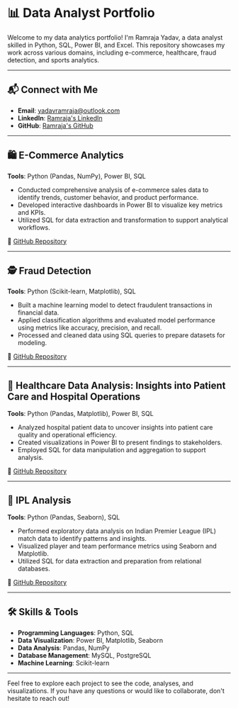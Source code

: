 # 📊 Data Analyst Portfolio

Welcome to my data analytics portfolio! I'm Ramraja Yadav, a data analyst skilled in Python, SQL, Power BI, and Excel. This repository showcases my work across various domains, including e-commerce, healthcare, fraud detection, and sports analytics.

---

## 📬 Connect with Me

- **Email**: [yadavramraja@outlook.com](mailto:yadavramraja@outlook.com)
- **LinkedIn**: [Ramraja's LinkedIn](https://www.linkedin.com/in/yourprofile)
- **GitHub**: [Ramraja's GitHub](https://github.com/imramraja)

---

## 🛍️ E-Commerce Analytics

**Tools**: Python (Pandas, NumPy), Power BI, SQL

- Conducted comprehensive analysis of e-commerce sales data to identify trends, customer behavior, and product performance.
- Developed interactive dashboards in Power BI to visualize key metrics and KPIs.
- Utilized SQL for data extraction and transformation to support analytical workflows.

🔗 [GitHub Repository](https://github.com/imramraja/DataAnalyst-Portfolio/tree/main/E-Commerce%20Analytics)

---

## 🕵️ Fraud Detection

**Tools**: Python (Scikit-learn, Matplotlib), SQL

- Built a machine learning model to detect fraudulent transactions in financial data.
- Applied classification algorithms and evaluated model performance using metrics like accuracy, precision, and recall.
- Processed and cleaned data using SQL queries to prepare datasets for modeling.

🔗 [GitHub Repository](https://github.com/imramraja/DataAnalyst-Portfolio/tree/main/Fraud%20Detection)

---

## 🏥 Healthcare Data Analysis: Insights into Patient Care and Hospital Operations

**Tools**: Python (Pandas, Matplotlib), Power BI, SQL

- Analyzed hospital patient data to uncover insights into patient care quality and operational efficiency.
- Created visualizations in Power BI to present findings to stakeholders.
- Employed SQL for data manipulation and aggregation to support analysis.

🔗 [GitHub Repository](https://github.com/imramraja/DataAnalyst-Portfolio/tree/main/Healthcare%20Data%20Analysis%3A%20Insights%20into%20Patient%20Care%20and%20Hospital%20Operations)

---

## 🏏 IPL Analysis

**Tools**: Python (Pandas, Seaborn), SQL

- Performed exploratory data analysis on Indian Premier League (IPL) match data to identify patterns and insights.
- Visualized player and team performance metrics using Seaborn and Matplotlib.
- Utilized SQL for data extraction and preparation from relational databases.

🔗 [GitHub Repository](https://github.com/imramraja/DataAnalyst-Portfolio/tree/main/IPL%20Analysis)

---

## 🛠️ Skills & Tools

- **Programming Languages**: Python, SQL
- **Data Visualization**: Power BI, Matplotlib, Seaborn
- **Data Analysis**: Pandas, NumPy
- **Database Management**: MySQL, PostgreSQL
- **Machine Learning**: Scikit-learn

---

Feel free to explore each project to see the code, analyses, and visualizations. If you have any questions or would like to collaborate, don't hesitate to reach out!
